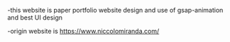 -this website is paper portfolio website design and use of gsap-animation and best UI design

-origin website is https://www.niccolomiranda.com/ 


